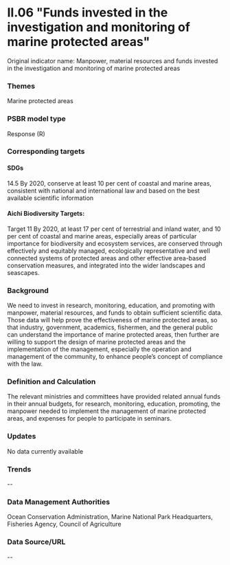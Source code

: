 # II.06 "Funds invested in the investigation and monitoring of marine protected areas"
Original indicator name: Manpower, material resources and funds invested in the investigation and monitoring of marine protected areas

<script type="text/javascript" src="http://cdn.mathjax.org/mathjax/latest/MathJax.js?config=TeX-AMS-MML_HTMLorMML"></script>

### Themes
Marine protected areas
### PSBR model type
Response (R)
### Corresponding targets
#### SDGs
14.5 By 2020, conserve at least 10 per cent of coastal and marine areas, consistent with national and international law and based on the best available scientific information
#### Aichi Biodiversity Targets:
Target 11 By 2020, at least 17 per cent of terrestrial and inland water, and 10 per cent of coastal and marine areas, especially areas of particular importance for biodiversity and ecosystem services, are conserved through effectively and equitably managed, ecologically representative and well connected systems of protected areas and other effective area-based conservation measures, and integrated into the wider landscapes and seascapes.
### Background
We need to invest in research, monitoring, education, and promoting with manpower, material resources, and funds to obtain sufficient scientific data. Those data will help prove the effectiveness of marine protected areas, so that industry, government, academics, fishermen, and the general public can understand the importance of marine protected areas, then further are willing to support the design of marine protected areas and the implementation of the management, especially the operation and management of the community, to enhance people’s concept of compliance with the law.
### Definition and Calculation
The relevant ministries and committees have provided related annual funds in their annual budgets, for research, monitoring, education, promoting, the manpower needed to implement the management of marine protected areas, and expenses for people to participate in seminars.
### Updates
No data currently available
### Trends
--
### Data Management Authorities
Ocean Conservation Administration, Marine National Park Headquarters, Fisheries Agency, Council of Agriculture
### Data Source/URL
--